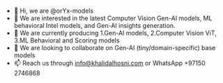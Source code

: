 - 👋 Hi, we are @orYx-models
- 👀 We are interested in the latest Computer Vision Gen-AI models, ML behavioral Intel models, and Gen-AI insights generation.
- 🌱 We are currently producing 1.Gen-AI models, 2.Computer Vision ViT, 3.ML Behavioral and Scoring models
- 💞️ We are looking to collaborate on Gen-AI (tiny/domain-specific) base models
- 📫 Reach us through info@khalidalhosni.com or WhatsApp +97150 2746868

<!---
orYx-models/orYx-models is a ✨ private ✨ repository for K.A. Consultants' clients testing and solutions deployment.
--->
